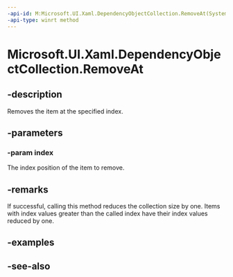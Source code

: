 ```yaml
---
-api-id: M:Microsoft.UI.Xaml.DependencyObjectCollection.RemoveAt(System.UInt32)
-api-type: winrt method
---
```


<!-- Method syntax
public void RemoveAt(System.UInt32 index)
-->

# Microsoft.UI.Xaml.DependencyObjectCollection.RemoveAt

## -description

Removes the item at the specified index.

## -parameters

### -param index

The index position of the item to remove.

## -remarks

If successful, calling this method reduces the collection size by one. Items with index values greater than the called index have their index values reduced by one.

## -examples

## -see-also
